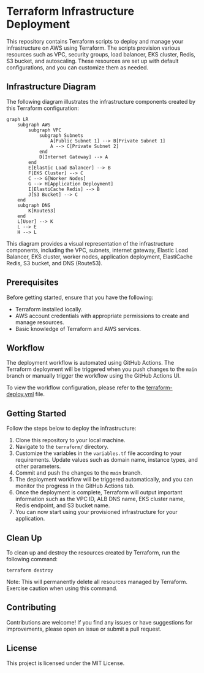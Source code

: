 # Terraform Infrastructure Deployment

This repository contains Terraform scripts to deploy and manage your infrastructure on AWS using Terraform. The scripts provision various resources such as VPC, security groups, load balancer, EKS cluster, Redis, S3 bucket, and autoscaling. These resources are set up with default configurations, and you can customize them as needed.

## Infrastructure Diagram

The following diagram illustrates the infrastructure components created by this Terraform configuration:

```mermaid
graph LR
    subgraph AWS
        subgraph VPC
            subgraph Subnets
                A[Public Subnet 1] --> B[Private Subnet 1]
                A --> C[Private Subnet 2]
            end
            D[Internet Gateway] --> A
        end
        E[Elastic Load Balancer] --> B
        F[EKS Cluster] --> C
        C --> G[Worker Nodes]
        G --> H[Application Deployment]
        I[ElastiCache Redis] --> B
        J[S3 Bucket] --> C
    end
    subgraph DNS
        K[Route53]
    end
    L[User] --> K
    L --> E
    H --> L
```

This diagram provides a visual representation of the infrastructure components, including the VPC, subnets, internet gateway, Elastic Load Balancer, EKS cluster, worker nodes, application deployment, ElastiCache Redis, S3 bucket, and DNS (Route53).

## Prerequisites

Before getting started, ensure that you have the following:

- Terraform installed locally.
- AWS account credentials with appropriate permissions to create and manage resources.
- Basic knowledge of Terraform and AWS services.

## Workflow

The deployment workflow is automated using GitHub Actions. The Terraform deployment will be triggered when you push changes to the `main` branch or manually trigger the workflow using the GitHub Actions UI.

To view the workflow configuration, please refer to the [terraform-deploy.yml](.github/workflows/terraform-deploy.yml) file.

## Getting Started

Follow the steps below to deploy the infrastructure:

1. Clone this repository to your local machine.
2. Navigate to the `terraform/` directory.
3. Customize the variables in the `variables.tf` file according to your requirements. Update values such as domain name, instance types, and other parameters.
4. Commit and push the changes to the `main` branch.
5. The deployment workflow will be triggered automatically, and you can monitor the progress in the GitHub Actions tab.
6. Once the deployment is complete, Terraform will output important information such as the VPC ID, ALB DNS name, EKS cluster name, Redis endpoint, and S3 bucket name.
7. You can now start using your provisioned infrastructure for your application.

## Clean Up

To clean up and destroy the resources created by Terraform, run the following command:

```shell
terraform destroy
```

Note: This will permanently delete all resources managed by Terraform. Exercise caution when using this command.

## Contributing

Contributions are welcome! If you find any issues or have suggestions for improvements, please open an issue or submit a pull request.

## License

This project is licensed under the MIT License.
